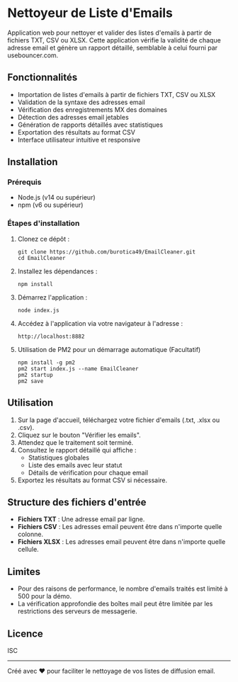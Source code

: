 # Nettoyeur de Liste d'Emails

Application web pour nettoyer et valider des listes d'emails à partir de fichiers TXT, CSV ou XLSX. Cette application vérifie la validité de chaque adresse email et génère un rapport détaillé, semblable à celui fourni par usebouncer.com.

## Fonctionnalités

- Importation de listes d'emails à partir de fichiers TXT, CSV ou XLSX
- Validation de la syntaxe des adresses email
- Vérification des enregistrements MX des domaines
- Détection des adresses email jetables
- Génération de rapports détaillés avec statistiques
- Exportation des résultats au format CSV
- Interface utilisateur intuitive et responsive

## Installation

### Prérequis

- Node.js (v14 ou supérieur)
- npm (v6 ou supérieur)

### Étapes d'installation

1. Clonez ce dépôt :
   ```
   git clone https://github.com/burotica49/EmailCleaner.git
   cd EmailCleaner
   ```

2. Installez les dépendances :
   ```
   npm install
   ```

3. Démarrez l'application :
   ```
   node index.js
   ```

4. Accédez à l'application via votre navigateur à l'adresse :
   ```
   http://localhost:8882
   ```

5. Utilisation de PM2 pour un démarrage automatique (Facultatif)
   ```
   npm install -g pm2
   pm2 start index.js --name EmailCleaner
   pm2 startup
   pm2 save
   ```

## Utilisation

1. Sur la page d'accueil, téléchargez votre fichier d'emails (.txt, .xlsx ou .csv).
2. Cliquez sur le bouton "Vérifier les emails".
3. Attendez que le traitement soit terminé.
4. Consultez le rapport détaillé qui affiche :
   - Statistiques globales
   - Liste des emails avec leur statut
   - Détails de vérification pour chaque email
5. Exportez les résultats au format CSV si nécessaire.

## Structure des fichiers d'entrée

- **Fichiers TXT** : Une adresse email par ligne.
- **Fichiers CSV** : Les adresses email peuvent être dans n'importe quelle colonne.
- **Fichiers XLSX** : Les adresses email peuvent être dans n'importe quelle cellule.

## Limites

- Pour des raisons de performance, le nombre d'emails traités est limité à 500 pour la démo.
- La vérification approfondie des boîtes mail peut être limitée par les restrictions des serveurs de messagerie.

## Licence

ISC

---

Créé avec ❤️ pour faciliter le nettoyage de vos listes de diffusion email. 
